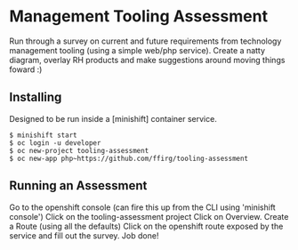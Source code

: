 # Management Tooling Assessment
Run through a survey on current and future requirements from technology management tooling (using a simple web/php service).
Create a natty diagram, overlay RH products and make suggestions around moving things foward :)

## Installing

Designed to be run inside a [minishift] container service.

```
$ minishift start
$ oc login -u developer
$ oc new-project tooling-assessment
$ oc new-app php~https://github.com/ffirg/tooling-assessment
```

## Running an Assessment
Go to the openshift console (can fire this up from the CLI using 'minishift console')
Click on the tooling-assessment project
Click on Overview.
Create a Route (using all the defaults)
Click on the openshift route exposed by the service and fill out the survey. Job done!
